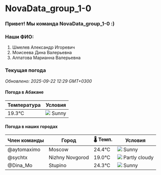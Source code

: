 # NovaData_group_1-0
### Привет! Мы команда NovaData_group_1-0 :)

### Наши ФИО:
1. Шмелев Александр Игоревич
2. Моисеева Дина Валерьевна
3. Алпатова Марианна Валерьевна

### Текущая погода
<!-- WEATHER:START -->
_Обновлено: 2025-09-22 12:29 GMT+0300_

#### Погода в Абакане

| Температура | Условия |
|-------------|----------|
| 19.3°C     | ![](https://cdn.weatherapi.com/weather/64x64/day/113.png) Sunny |

#### Погода в наших городах

| Член команды  | Город               | 🌡️ Темп.  | Условия          |
|---------------|---------------------|-----------|--------------------|
| @aytomaximo    | Moscow              |   24.4°C | ![](https://cdn.weatherapi.com/weather/64x64/day/113.png) Sunny        |
| @sychtx        | Nizhny Novgorod     |   19.0°C | ![](https://cdn.weatherapi.com/weather/64x64/day/116.png) Partly cloudy |
| @Dina_Mo       | Stupino             |   24.3°C | ![](https://cdn.weatherapi.com/weather/64x64/day/113.png) Sunny        |

<!-- WEATHER:END -->
